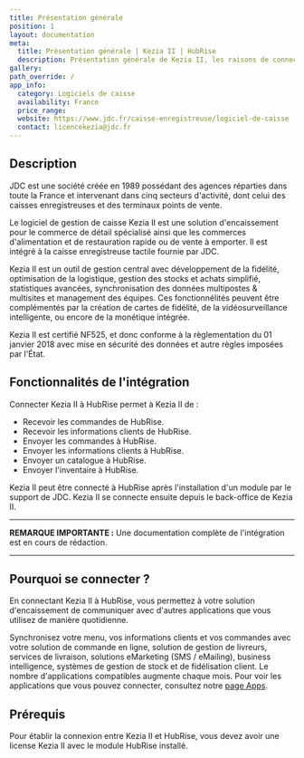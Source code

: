 ```yaml
---
title: Présentation générale
position: 1
layout: documentation
meta:
  title: Présentation générale | Kezia II | HubRise
  description: Présentation générale de Kezia II, les raisons de connecter votre caisse à HubRise et liste des fonctionnalités de l'intégration avec HubRise.
gallery:
path_override: /
app_info:
  category: Logiciels de caisse
  availability: France
  price_range:
  website: https://www.jdc.fr/caisse-enregistreuse/logiciel-de-caisse
  contact: licencekezia@jdc.fr
---
```


## Description

JDC est une société créée en 1989 possédant des agences réparties dans toute la France et intervenant dans cinq secteurs d'activité, dont celui des caisses enregistreuses et des terminaux points de vente.

Le logiciel de gestion de caisse Kezia II est une solution d'encaissement pour le commerce de détail spécialisé ainsi que les commerces d'alimentation et de restauration rapide ou de vente à emporter. Il est intégré à la caisse enregistreuse tactile fournie par JDC.

Kezia II est un outil de gestion central avec développement de la fidélité, optimisation de la logistique, gestion des stocks et achats simplifié, statistiques avancées, synchronisation des données multipostes & multisites et management des équipes. Ces fonctionnélités peuvent être complémentés par la création de cartes de fidélité, de la vidéosurveillance intelligente, ou encore de la monétique intégrée.

Kezia II est certifié NF525, et donc conforme à la règlementation du 01 janvier 2018 avec mise en sécurité des données et autre règles imposées par l'État.

## Fonctionnalités de l'intégration

Connecter Kezia II à HubRise permet à Kezia II de :

- Recevoir les commandes de HubRise.
- Recevoir les informations clients de HubRise.
- Envoyer les commandes à HubRise.
- Envoyer les informations clients à HubRise.
- Envoyer un catalogue à HubRise.
- Envoyer l'inventaire à HubRise.

Kezia II peut être connecté à HubRise après l'installation d'un module par le support de JDC. Kezia II se connecte ensuite depuis le back-office de Kezia II.

-----

**REMARQUE IMPORTANTE :** Une documentation complète de l'intégration est en cours de rédaction.

-----

## Pourquoi se connecter ?

En connectant Kezia II à HubRise, vous permettez à votre solution d'encaissement de communiquer avec d'autres applications que vous utilisez de manière quotidienne.

Synchronisez votre menu, vos informations clients et vos commandes avec votre solution de commande en ligne, solution de gestion de livreurs, services de livraison, solutions eMarketing (SMS / eMailing), business intelligence, systèmes de gestion de stock et de fidélisation client. Le nombre d'applications compatibles augmente chaque mois. Pour voir les applications que vous pouvez connecter, consultez notre [page Apps](/apps).

## Prérequis

Pour établir la connexion entre Kezia II et HubRise, vous devez avoir une license Kezia II avec le module HubRise installé.

